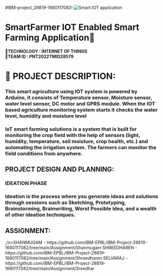 #IBM-project_28819-1660117082!
![Smart IOT application](https://user-images.githubusercontent.com/92634704/192141373-fa536515-dab3-4444-8665-f25acfc01052.gif)
# SmartFarmer IOT Enabled Smart Farming Application:palm_tree:
:rocket:<b>TECHNOLOGY : INTERNET OF THINGS </b>           
:rocket:<b>TEAM ID  : PNT2022TMID28579</b>
# :ear_of_rice: PROJECT DESCRIPTION:
  <h3>This smart agriculture using IOT system is powered by Arduino, it consists of Temperature sensor, Moisture sensor, water level sensor, DC motor and GPRS module. When the IOT based agriculture monitoring system starts it checks the water level, humidity and moisture level</h3>
<h3>IoT smart farming solutions is a system that is built for monitoring the crop field with the help of sensors (light, humidity, temperature, soil moisture, crop health, etc.) and automating the irrigation system. The farmers can monitor the field conditions from anywhere.</h3>
<h2>PROJECT DESIGN AND PLANNING:</h2>
  <h3>IDEATION PHASE</h3>
      <h3>Ideation is the process where you generate ideas and solutions through sessions such as Sketching, Prototyping, Brainstorming, Brainwriting, Worst Possible Idea, and a wealth of other ideation techniques.</h3>
  <h2> ASSIGNMENT:</h2> 
  ,/n>SHANMUGAM    -  https://github.com/IBM-EPBL/IBM-Project-28819-1660117082/tree/main/Assignment/Shanmugam</n>
  </n>SHREEDHAREN  -  https://github.com/IBM-EPBL/IBM-Project-28819-1660117082/tree/main/Assignment/Shreedharen</n>
  </n>SELVARAJ     -  https://github.com/IBM-EPBL/IBM-Project-28819-1660117082/tree/main/Assignment/Sreedhar</n>
